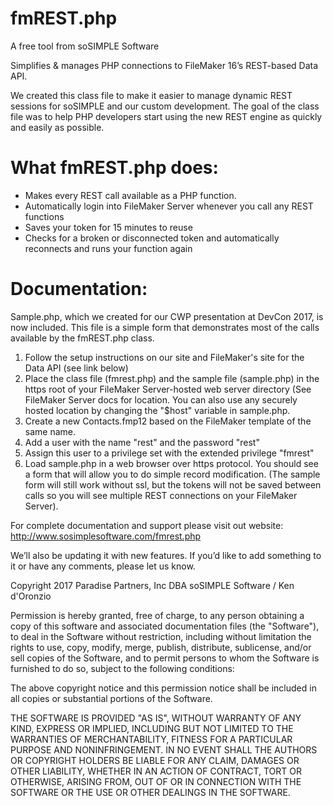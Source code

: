 # fmREST.php

A free tool from soSIMPLE Software

Simplifies & manages PHP connections to FileMaker 16’s REST-based Data API.

We created this class file to make it easier to manage dynamic REST sessions for soSIMPLE and our custom development. The goal of the class file was to help PHP developers start using the new REST engine as quickly and easily as possible.

# What fmREST.php does:

- Makes every REST call available as a PHP function.
- Automatically login into FileMaker Server whenever you call any REST functions
- Saves your token for 15 minutes to reuse
- Checks for a broken or disconnected token and automatically reconnects and runs your function again

# Documentation:
Sample.php, which we created for our CWP presentation at DevCon 2017, is now included. This file is a simple form that demonstrates most of the calls available by the fmREST.php class.

1. Follow the setup instructions on our site and FileMaker's site for the Data API (see link below)
2. Place the class file (fmrest.php) and the sample file (sample.php) in the https root of your FileMaker Server-hosted web server directory (See FileMaker Server docs for location. You can also use any securely hosted location by changing the "$host" variable in sample.php.
3. Create a new Contacts.fmp12 based on the FileMaker template of the same name.
4. Add a user with the name "rest" and the password "rest" 
5. Assign this user to a privilege set with the extended privilege "fmrest" 
6. Load sample.php in a web browser over https protocol. You should see a form that will allow you to do simple record modification. (The sample form will still work without ssl, but the tokens will not be saved between calls so you will see multiple REST connections on your FileMaker Server).

For complete documentation and support please visit out website:
http://www.sosimplesoftware.com/fmrest.php

We’ll also be updating it with new features. If you’d like to add something to it or have any comments, please let us know.

Copyright 2017 Paradise Partners, Inc DBA soSIMPLE Software / Ken d'Oronzio

Permission is hereby granted, free of charge, to any person obtaining a copy of this software and associated documentation files (the "Software"), to deal in the Software without restriction, including without limitation the rights to use, copy, modify, merge, publish, distribute, sublicense, and/or sell copies of the Software, and to permit persons to whom the Software is furnished to do so, subject to the following conditions:

The above copyright notice and this permission notice shall be included in all copies or substantial portions of the Software.

THE SOFTWARE IS PROVIDED "AS IS", WITHOUT WARRANTY OF ANY KIND, EXPRESS OR IMPLIED, INCLUDING BUT NOT LIMITED TO THE WARRANTIES OF MERCHANTABILITY, FITNESS FOR A PARTICULAR PURPOSE AND NONINFRINGEMENT. IN NO EVENT SHALL THE AUTHORS OR COPYRIGHT HOLDERS BE LIABLE FOR ANY CLAIM, DAMAGES OR OTHER LIABILITY, WHETHER IN AN ACTION OF CONTRACT, TORT OR OTHERWISE, ARISING FROM, OUT OF OR IN CONNECTION WITH THE SOFTWARE OR THE USE OR OTHER DEALINGS IN THE SOFTWARE.
